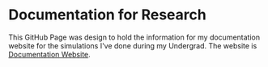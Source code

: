 # Documentation for Research

This GitHub Page was design to hold the information for my documentation website for the simulations I've done during my Undergrad. The website is [Documentation Website](https://cheme-docs.pages.dev/).
